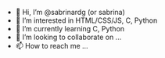 - 👋 Hi, I’m @sabrinardg (or sabrina)
- 👀 I’m interested in HTML/CSS/JS, C, Python
- 🌱 I’m currently learning C, Python
- 💞️ I’m looking to collaborate on ...
- 📫 How to reach me ...

<!---
sabrinardg/sabrinardg is a ✨ special ✨ repository because its `README.md` (this file) appears on your GitHub profile.
You can click the Preview link to take a look at your changes.
--->
